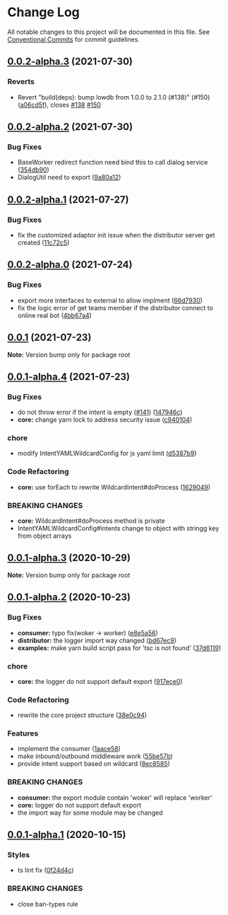 # Change Log

All notable changes to this project will be documented in this file.
See [Conventional Commits](https://conventionalcommits.org) for commit guidelines.

## [0.0.2-alpha.3](https://github.com/PowerBotKit/powerbot/compare/v0.0.2-alpha.2...v0.0.2-alpha.3) (2021-07-30)


### Reverts

* Revert "build(deps): bump lowdb from 1.0.0 to 2.1.0 (#138)" (#150) ([a06cd5f](https://github.com/PowerBotKit/powerbot/commit/a06cd5f1a0b36f13a762633f0ea170c021f529c7)), closes [#138](https://github.com/PowerBotKit/powerbot/issues/138) [#150](https://github.com/PowerBotKit/powerbot/issues/150)





## [0.0.2-alpha.2](https://github.com/PowerBotKit/powerbot/compare/v0.0.2-alpha.1...v0.0.2-alpha.2) (2021-07-30)


### Bug Fixes

* BaseWorker redirect function need bind this to call dialog service ([354db90](https://github.com/PowerBotKit/powerbot/commit/354db909318c3ae43e2f195eeaea5ec10e554b61))
* DialogUtil need to export ([9a80a12](https://github.com/PowerBotKit/powerbot/commit/9a80a1277bb36f05e172610987761e33614a44dd))





## [0.0.2-alpha.1](https://github.com/PowerBotKit/powerbot/compare/v0.0.2-alpha.0...v0.0.2-alpha.1) (2021-07-27)


### Bug Fixes

* fix the customized adaptor init issue when the distributor server get created ([11c72c5](https://github.com/PowerBotKit/powerbot/commit/11c72c58a413b235ccbcf8b26f79e1e1322214fc))





## [0.0.2-alpha.0](https://github.com/PowerBotKit/powerbot/compare/v0.0.1...v0.0.2-alpha.0) (2021-07-24)


### Bug Fixes

* export more interfaces to external to allow implment ([66d7930](https://github.com/PowerBotKit/powerbot/commit/66d7930e975355ab328f08c5b4b899a4432f2bf7))
* fix the logic error of get teams member if the distributor connect to online real bot ([4bb67a4](https://github.com/PowerBotKit/powerbot/commit/4bb67a450c97387f26847cc1d23ff1d2b35f6b33))






## [0.0.1](https://github.com/PowerBotKit/powerbot/compare/v0.0.1-alpha.4...v0.0.1) (2021-07-23)

**Note:** Version bump only for package root





## [0.0.1-alpha.4](https://github.com/PowerBotKit/powerbot/compare/v0.0.1-alpha.3...v0.0.1-alpha.4) (2021-07-23)


### Bug Fixes

*  do not throw error if the intent is empty ([#141](https://github.com/PowerBotKit/powerbot/issues/141)) ([147946c](https://github.com/PowerBotKit/powerbot/commit/147946c61471679dbace7b15624d5226487315af))
* **core:** change yarn lock to address security issue ([c940104](https://github.com/PowerBotKit/powerbot/commit/c940104cc06beedda6b79c130b00f7569b642dce))


### chore

* modify IntentYAMLWildcardConfig for js yaml limit ([d5387b9](https://github.com/PowerBotKit/powerbot/commit/d5387b94ec2222d9f03bdf9fd3d3d7f5f288b266))


### Code Refactoring

* **core:** use forEach to rewrite WildcardIntent#doProcess ([1629049](https://github.com/PowerBotKit/powerbot/commit/1629049220efd14d76856be52e5c621eef58960c))


### BREAKING CHANGES

* **core:** WildcardIntent#doProcess method is private
* IntentYAMLWildcardConfig#intents change to object with
stringg key from object arrays





## [0.0.1-alpha.3](https://github.com/PowerBotKit/powerbot/compare/v0.0.1-alpha.2...v0.0.1-alpha.3) (2020-10-29)

**Note:** Version bump only for package root





## [0.0.1-alpha.2](https://github.com/PowerBotKit/powerbot/compare/v0.0.1-alpha.1...v0.0.1-alpha.2) (2020-10-23)


### Bug Fixes

* **consumer:** typo fix(woker -> worker) ([e8e5a56](https://github.com/PowerBotKit/powerbot/commit/e8e5a56ee3ad5ebe96ba2f2dfea41aca85d8da46))
* **distributor:** the logger import way changed ([bd67ec9](https://github.com/PowerBotKit/powerbot/commit/bd67ec9db2476a40e77b7336677c527f33b46670))
* **examples:** make yarn build script pass for 'tsc is not found' ([37d6119](https://github.com/PowerBotKit/powerbot/commit/37d61196fcb9dbb9b0faa2ac9213289c9714c244))


### chore

* **core:** the logger do not support default export ([917ece0](https://github.com/PowerBotKit/powerbot/commit/917ece0113e76263c3da795076ef8ad6732f13e1))


### Code Refactoring

* rewrite the core project structure ([38e0c94](https://github.com/PowerBotKit/powerbot/commit/38e0c94b39cf574d83374bdc4e5aeb13df9121d4))


### Features

* implement the consumer ([1aace58](https://github.com/PowerBotKit/powerbot/commit/1aace58cb616501a7d86ad866ba26dd56b802182))
* make inbound/outbound middleware work ([55be57b](https://github.com/PowerBotKit/powerbot/commit/55be57b8bb82b64d82514cf7967baaea2dfdf7f1))
* provide intent support based on wildcard ([8ec8585](https://github.com/PowerBotKit/powerbot/commit/8ec858518b3225b1a4ef07e87fc40e1b9954c55f))


### BREAKING CHANGES

* **consumer:** the export module contain 'woker' will replace 'worker'
* **core:** logger do not support default export
* the import way for some module may be changed





## [0.0.1-alpha.1](https://github.com/PowerBotKit/powerbot/compare/v0.0.1-alpha.0...v0.0.1-alpha.1) (2020-10-15)


### Styles

* ts lint fix ([0f24d4c](https://github.com/PowerBotKit/powerbot/commit/0f24d4c0a1c5af12e33445291a1c51e64893e8bd))


### BREAKING CHANGES

* close ban-types rule

